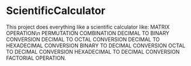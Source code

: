 # ScientificCalculator
This project does everything like a scientific calculator like:
MATRIX OPERATION\n
PERMUTATION
COMBINATION
DECIMAL TO BINARY CONVERSION
DECIMAL TO OCTAL CONVERSION
DECIMAL TO HEXADECIMAL CONVERSION
BINARY  TO DECIMAL CONVERSION
OCTAL TO DECIMAL CONVERSION
HEXADECIMAL  TO DECIMAL CONVERSION
FACTORIAL OPERATION.
